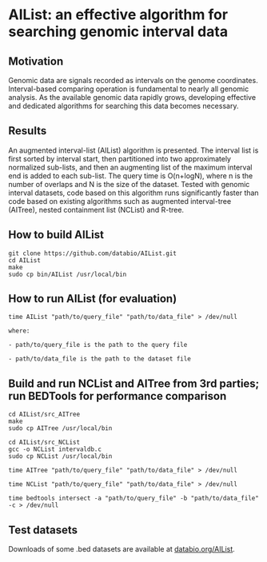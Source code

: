 # AIList: an effective algorithm for searching genomic interval data 

## Motivation

Genomic data are signals recorded as intervals on the genome coordinates. Interval-based comparing operation is fundamental to nearly all genomic analysis. As the available genomic data rapidly grows, developing effective and dedicated algorithms for searching this data becomes necessary. 

## Results

An augmented interval-list (AIList) algorithm is presented. The interval list is first sorted by interval start, then partitioned into two approximately normalized sub-lists, and then an augmenting list of the maximum interval end  is added to each sub-list. The query time is O(n+logN), where n is the number of overlaps and N is the size of the dataset. Tested with genomic interval datasets,  code based on this algorithm runs significantly faster than code based on existing algorithms such as augmented interval-tree (AITree), nested containment list (NCList) and R-tree.  

## How to build AIList

```
git clone https://github.com/databio/AIList.git
cd AIList
make
sudo cp bin/AIList /usr/local/bin
```

## How to run AIList (for evaluation)

```
time AIList "path/to/query_file" "path/to/data_file" > /dev/null

where:

- path/to/query_file is the path to the query file

- path/to/data_file is the path to the dataset file

```

## Build and run NCList and AITree from 3rd parties; run BEDTools for performance comparison

```
cd AIList/src_AITree
make
sudo cp AITree /usr/local/bin
```
```
cd AIList/src_NCList
gcc -o NCList intervaldb.c
sudo cp NCList /usr/local/bin
```
```
time AITree "path/to/query_file" "path/to/data_file" > /dev/null

time NCList "path/to/query_file" "path/to/data_file" > /dev/null
```

```
time bedtools intersect -a "path/to/query_file" -b "path/to/data_file" -c > /dev/null
```

## Test datasets

Downloads of some .bed datasets are available at [databio.org/AIList](http://big.databio.org/AIList).

